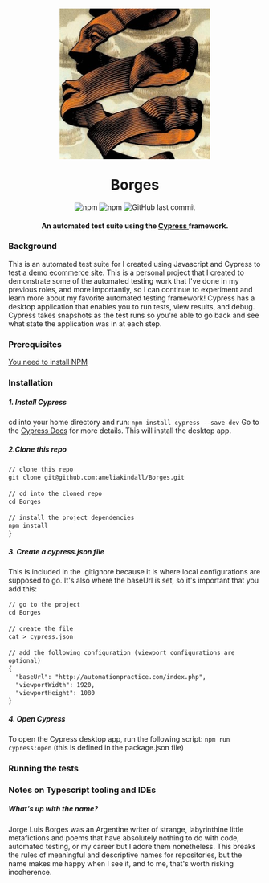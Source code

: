 <div class="header">
  <h1 align="center">
    <img src="https://github.com/ameliakindall/Borges/blob/master/borgesalt.jpg" alt="Borges Ribbon Person" align="center" width="300" height="300" />
    <br></br>
  Borges
  </h1>
  <p align="center">
    <img alt="npm" src="https://img.shields.io/npm/v/npm?style=for-the-badge">
    <img alt="npm" src="https://img.shields.io/npm/v/cypress?color=Orange&label=Cypress&style=for-the-badge">
    <img alt="GitHub last commit" src="https://img.shields.io/github/last-commit/ameliakindall/Borges?color=teal&style=for-the-badge">
  </p>
  <h4 align="center">
    An automated test suite using the
    <a href="https://www.cypress.io"> Cypress </a>
    framework.
  </h4>
</div>

### Background
This is an automated test suite for I created using Javascript and Cypress to test [a demo ecommerce site](http://automationpractice.com/index.php). This is a personal project that I created to demonstrate some of the automated testing work that I've done in my previous roles, and more importantly, so I can continue to experiment and learn more about my favorite automated testing framework! Cypress has a desktop application that enables you to run tests, view results, and debug. Cypress takes snapshots as the test runs so you're able to go back and see what state the application was in at each step.

### Prerequisites
[You need to install NPM](https://www.npmjs.com/get-npm)

### Installation
##### 1. Install Cypress
cd into your home directory and run:
`npm install cypress --save-dev`
Go to the [Cypress Docs](https://on.cypress.io/guides/installing-and-running#section-installing) for more details. This will install the desktop app.

##### 2.Clone this repo
```
// clone this repo 
git clone git@github.com:ameliakindall/Borges.git

// cd into the cloned repo
cd Borges

// install the project dependencies
npm install
}
```
##### 3. Create a cypress.json file
This is included in the .gitignore because it is where local configurations are supposed to go. It's also where the baseUrl is set, so it's important that you add this:
```
// go to the project
cd Borges

// create the file 
cat > cypress.json

// add the following configuration (viewport configurations are optional)
{
  "baseUrl": "http://automationpractice.com/index.php",
  "viewportWidth": 1920,
  "viewportHeight": 1080
}
```
##### 4. Open Cypress
To open the Cypress desktop app, run the following script: `npm run cypress:open` (this is defined in the package.json file)

### Running the tests

### Notes on Typescript tooling and IDEs

##### What's up with the name? 
Jorge Luis Borges was an Argentine writer of strange, labyrinthine little metafictions and poems that have absolutely nothing to do with code, automated testing, or my career but I adore them nonetheless. This breaks the rules of meaningful and descriptive names for repositories, but the name makes me happy when I see it, and to me, that's worth risking incoherence.

